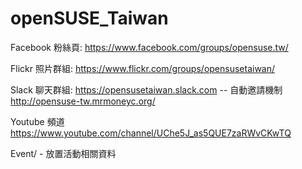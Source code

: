 ﻿# openSUSE_Taiwan

Facebook 粉絲頁: https://www.facebook.com/groups/opensuse.tw/

Flickr 照片群組: https://www.flickr.com/groups/opensusetaiwan/

Slack 聊天群組: https://opensusetaiwan.slack.com
  -- 自動邀請機制 http://opensuse-tw.mrmoneyc.org/

Youtube 頻道 https://www.youtube.com/channel/UChe5J_as5QUE7zaRWvCKwTQ

Event/ - 放置活動相關資料
